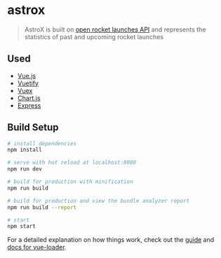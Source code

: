# astrox

> AstroX is built on [open rocket launches API](https://launchlibrary.net/docs/1.4.1/api.html) and represents the statistics of past and upcoming rocket launches

## Used

* [Vue.js](https://vuejs.org)
* [Vuetify](https://vuetifyjs.com)
* [Vuex](https://vuex.vuejs.org)
* [Chart.js](https://www.chartjs.org)
* [Express](https://expressjs.com/)

## Build Setup

``` bash
# install dependencies
npm install

# serve with hot reload at localhost:8080
npm run dev

# build for production with minification
npm run build

# build for production and view the bundle analyzer report
npm run build --report

# start
npm start
```

For a detailed explanation on how things work, check out the [guide](http://vuejs-templates.github.io/webpack/) and [docs for vue-loader](http://vuejs.github.io/vue-loader).
